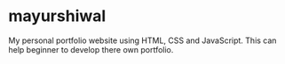 # mayurshiwal
My personal portfolio website using HTML, CSS and JavaScript. This can help beginner to develop there own portfolio.
